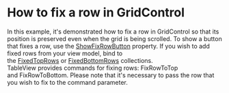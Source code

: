 # How to fix a row in GridControl


<p>In this example, it's demonstrated how to fix a row in GridControl so that its position is preserved even when the grid is being scrolled. To show a button that fixes a row, use the <a href="https://documentation.devexpress.com/#WPF/DevExpressXpfGridTableView_ShowFixRowButtontopic">ShowFixRowButton</a> property. If you wish to add fixed rows from your view model, bind to the <a href="https://documentation.devexpress.com/#WPF/DevExpressXpfGridTableView_FixedTopRowstopic">FixedTopRows</a> or <a href="https://documentation.devexpress.com/#WPF/DevExpressXpfGridTableView_FixedBottomRowstopic">FixedBottomRows</a> collections. <br>TableView provides commands for fixing rows: FixRowToTop and FixRowToBottom. Please note that it's necessary to pass the row that you wish to fix to the command parameter.</p>

<br/>


